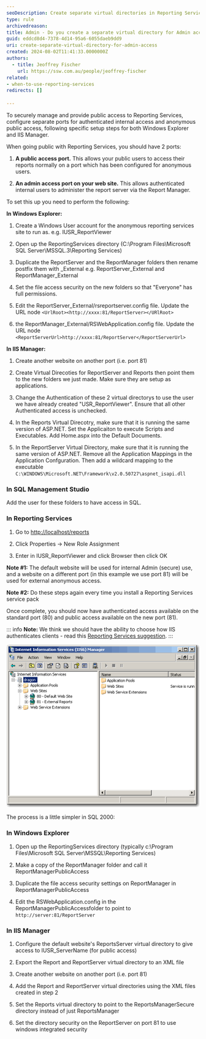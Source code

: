```yaml
---
seoDescription: Create separate virtual directories in Reporting Services to improve security and manage public vs admin access effectively.
type: rule
archivedreason:
title: Admin - Do you create a separate virtual directory for Admin access?
guid: eddcd8d4-7378-4d14-95a6-6055daeb9dd9
uri: create-separate-virtual-directory-for-admin-access
created: 2024-08-02T11:41:33.0000000Z
authors: 
  - title: Jeoffrey Fischer
    url: https://ssw.com.au/people/jeoffrey-fischer
related:
- when-to-use-reporting-services
redirects: []

---
```


To securely manage and provide public access to Reporting Services, configure separate ports for authenticated internal access and anonymous public access, following specific setup steps for both Windows Explorer and IIS Manager.

<!--endintro-->

When going public with Reporting Services, you should have 2 ports:

1. **A public access port.** This allows your public users to access their reports normally on a port which has been configured for anonymous users.

2. **An admin access port on your web site.** This allows authenticated internal users to administer the report server via the Report Manager.

To set this up you need to perform the following:

**In Windows Explorer:**

1. Create a Windows User account for the anonymous reporting services site to run as. e.g. IUSR_ReportViewer

2. Open up the ReportingServices directory (C:\Program Files\Microsoft SQL Server\MSSQL.3\Reporting Services)

3. Duplicate the ReportServer and the ReportManager folders then rename postfix them with _External e.g. ReportServer_External and ReportManager_External

4. Set the file access security on the new folders so that "Everyone" has full permissions.

5. Edit the ReportServer_External/rsreportserver.config file. Update the URL node `<UrlRoot><http://xxxx:81/ReportServer></URlRoot>`

6. the ReportManager_External/RSWebApplication.config file. Update the URL node `<ReportServerUrl>http://xxxx:81/ReportServer</ReportServerUrl>`

**In IIS Manager:**

1. Create another website on another port (i.e. port 81)

2. Create Virtual Direcoties for ReportServer and Reports then point them to the new folders we just made. Make sure they are setup as applications.

3. Change the Authentication of these 2 virtual directorys to use the user we have already created "USR_ReportViewer". Ensure that all other Authenticated access is unchecked.

4. In the Reports Virtual Direcotry, make sure that it is running the same version of ASP.NET. Set the Applicaiton to execute Scripts and Executables. Add Home.aspx into the Default Documents.

5. In the ReportServer Virtual Directory, make sure that it is running the same version of ASP.NET. Remove all the Application Mappings in the Application Confguration. Then add a wildcard mapping to the executable `C:\WINDOWS\Microsoft.NET\Framework\v2.0.50727\aspnet_isapi.dll`

### In SQL Management Studio

Add the user for these folders to have access in SQL.

### In Reporting Services

1. Go to <http://localhost/reports>

2. Click Properties -> New Role Assignment

3. Enter in IUSR_ReportViewer and click Browser then click OK

**Note #1:** The default website will be used for internal Admin (secure) use, and a website on a different port (in this example we use port 81) will be used for external anonymous access.

**Note #2:** Do these steps again every time you install a Reporting Services service pack

Once complete, you should now have authenticated access available on the standard port (80) and public access available on the new port (81).

::: info
**Note:** We think we should have the ability to choose how IIS authenticates clients - read this [Reporting Services suggestion](https://www.ssw.com.au/archive/standards/better-software-suggestions/reporting-services.html#authenticate).
:::

![Figure: Create a separate virtual directory for admin access](RSVirtualDirectory.gif)

The process is a little simpler in SQL 2000:

### In Windows Explorer

1. Open up the ReportingServices directory (typically c:\Program Files\Microsoft SQL Server\MSSQL\Reporting Services\)

2. Make a copy of the ReportManager folder and call it ReportManagerPublicAccess

3. Duplicate the file access security settings on ReportManager in ReportManagerPublicAccess

4. Edit the RSWebApplication.config in the ReportManagerPublicAccessfolder to point to `http://server:81/ReportServer`

### In IIS Manager

1. Configure the default website's ReportsServer virtual directory to give access to IUSR_ServerName (for public access)

2. Export the Report and ReportServer virtual directory to an XML file

3. Create another website on another port (i.e. port 81)

4. Add the Report and ReportServer virtual directories using the XML files created in step 2

5. Set the Reports virtual directory to point to the ReportsManagerSecure directory instead of just ReportsManager

6. Set the directory security on the ReportServer on port 81 to use windows integrated security
